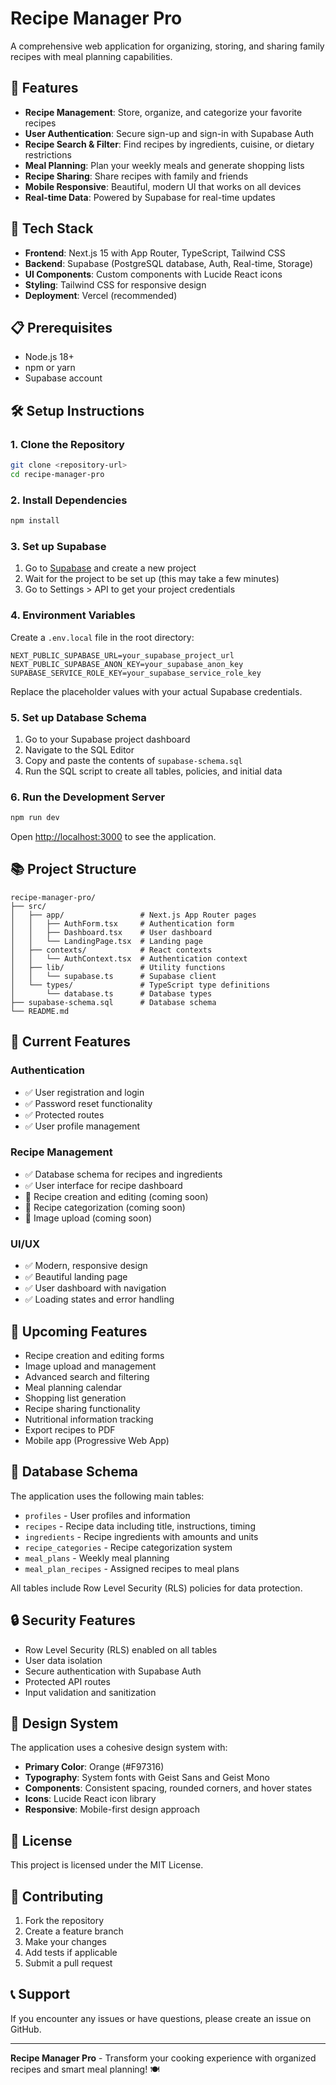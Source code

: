 # Recipe Manager Pro

A comprehensive web application for organizing, storing, and sharing family recipes with meal planning capabilities.

## 🍳 Features

- **Recipe Management**: Store, organize, and categorize your favorite recipes
- **User Authentication**: Secure sign-up and sign-in with Supabase Auth
- **Recipe Search & Filter**: Find recipes by ingredients, cuisine, or dietary restrictions
- **Meal Planning**: Plan your weekly meals and generate shopping lists
- **Recipe Sharing**: Share recipes with family and friends
- **Mobile Responsive**: Beautiful, modern UI that works on all devices
- **Real-time Data**: Powered by Supabase for real-time updates

## 🚀 Tech Stack

- **Frontend**: Next.js 15 with App Router, TypeScript, Tailwind CSS
- **Backend**: Supabase (PostgreSQL database, Auth, Real-time, Storage)
- **UI Components**: Custom components with Lucide React icons
- **Styling**: Tailwind CSS for responsive design
- **Deployment**: Vercel (recommended)

## 📋 Prerequisites

- Node.js 18+
- npm or yarn
- Supabase account

## 🛠️ Setup Instructions

### 1. Clone the Repository

```bash
git clone <repository-url>
cd recipe-manager-pro
```

### 2. Install Dependencies

```bash
npm install
```

### 3. Set up Supabase

1. Go to [Supabase](https://supabase.com) and create a new project
2. Wait for the project to be set up (this may take a few minutes)
3. Go to Settings > API to get your project credentials

### 4. Environment Variables

Create a `.env.local` file in the root directory:

```env
NEXT_PUBLIC_SUPABASE_URL=your_supabase_project_url
NEXT_PUBLIC_SUPABASE_ANON_KEY=your_supabase_anon_key
SUPABASE_SERVICE_ROLE_KEY=your_supabase_service_role_key
```

Replace the placeholder values with your actual Supabase credentials.

### 5. Set up Database Schema

1. Go to your Supabase project dashboard
2. Navigate to the SQL Editor
3. Copy and paste the contents of `supabase-schema.sql`
4. Run the SQL script to create all tables, policies, and initial data

### 6. Run the Development Server

```bash
npm run dev
```

Open [http://localhost:3000](http://localhost:3000) to see the application.

## 📚 Project Structure

```
recipe-manager-pro/
├── src/
│   ├── app/                 # Next.js App Router pages
│   │   ├── AuthForm.tsx     # Authentication form
│   │   ├── Dashboard.tsx    # User dashboard
│   │   └── LandingPage.tsx  # Landing page
│   ├── contexts/            # React contexts
│   │   └── AuthContext.tsx  # Authentication context
│   ├── lib/                 # Utility functions
│   │   └── supabase.ts      # Supabase client
│   └── types/               # TypeScript type definitions
│       └── database.ts      # Database types
├── supabase-schema.sql      # Database schema
└── README.md
```

## 🎯 Current Features

### Authentication

- ✅ User registration and login
- ✅ Password reset functionality
- ✅ Protected routes
- ✅ User profile management

### Recipe Management

- ✅ Database schema for recipes and ingredients
- ✅ User interface for recipe dashboard
- 🚧 Recipe creation and editing (coming soon)
- 🚧 Recipe categorization (coming soon)
- 🚧 Image upload (coming soon)

### UI/UX

- ✅ Modern, responsive design
- ✅ Beautiful landing page
- ✅ User dashboard with navigation
- ✅ Loading states and error handling

## 🚧 Upcoming Features

- Recipe creation and editing forms
- Image upload and management
- Advanced search and filtering
- Meal planning calendar
- Shopping list generation
- Recipe sharing functionality
- Nutritional information tracking
- Export recipes to PDF
- Mobile app (Progressive Web App)

## 📱 Database Schema

The application uses the following main tables:

- `profiles` - User profiles and information
- `recipes` - Recipe data including title, instructions, timing
- `ingredients` - Recipe ingredients with amounts and units
- `recipe_categories` - Recipe categorization system
- `meal_plans` - Weekly meal planning
- `meal_plan_recipes` - Assigned recipes to meal plans

All tables include Row Level Security (RLS) policies for data protection.

## 🔒 Security Features

- Row Level Security (RLS) enabled on all tables
- User data isolation
- Secure authentication with Supabase Auth
- Protected API routes
- Input validation and sanitization

## 🎨 Design System

The application uses a cohesive design system with:

- **Primary Color**: Orange (#F97316)
- **Typography**: System fonts with Geist Sans and Geist Mono
- **Components**: Consistent spacing, rounded corners, and hover states
- **Icons**: Lucide React icon library
- **Responsive**: Mobile-first design approach

## 📄 License

This project is licensed under the MIT License.

## 🤝 Contributing

1. Fork the repository
2. Create a feature branch
3. Make your changes
4. Add tests if applicable
5. Submit a pull request

## 📞 Support

If you encounter any issues or have questions, please create an issue on GitHub.

---

**Recipe Manager Pro** - Transform your cooking experience with organized recipes and smart meal planning! 🍽️
